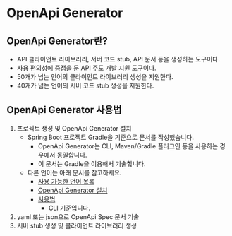 # OpenApi Generator

## OpenApi Generator란?

- API 클라이언트 라이브러리, 서버 코드 stub, API 문서 등을 생성하는 도구이다.
- 사용 편의성에 중점을 둔 API 주도 개발 지원 도구이다.
- 50개가 넘는 언어의 클라이언트 라이브러리 생성을 지원한다.
- 40개가 넘는 언어의 서버 코드 stub 생성을 지원한다.

## OpenApi Generator 사용법

1. 프로젝트 생성 및 OpenApi Generator 설치
   - Spring Boot 프로젝트 Gradle을 기준으로 문서를 작성했습니다.
     - OpenApi Generator는 CLI, Maven/Gradle 플러그인 등을 사용하는 경우에서 동일합니다.
     - 이 문서는 Gradle을 이용해서 기술합니다.
   - 다른 언어는 아래 문서를 참고하세요.
     - [사용 가능한 언어 목록](https://openapi-generator.tech/docs/generators)
     - [OpenApi Generator 설치](https://openapi-generator.tech/docs/installation/)
     - [사용법](https://openapi-generator.tech/docs/usage)
       - CLI 기준입니다.
2. yaml 또는 json으로 OpenApi Spec 문서 기술
3. 서버 stub 생성 및 클라이언트 라이브러리 생성
